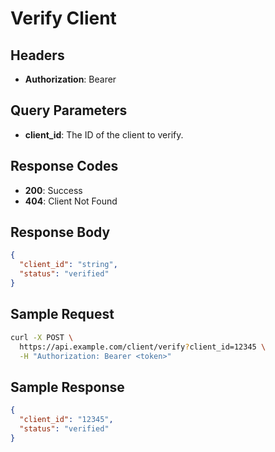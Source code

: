 # Verify Client

## Headers
- **Authorization**: Bearer <token>

## Query Parameters
- **client_id**: The ID of the client to verify.

## Response Codes
- **200**: Success
- **404**: Client Not Found

## Response Body
```json
{
  "client_id": "string",
  "status": "verified"
}
```

## Sample Request
```bash
curl -X POST \
  https://api.example.com/client/verify?client_id=12345 \
  -H "Authorization: Bearer <token>"
```

## Sample Response
```json
{
  "client_id": "12345",
  "status": "verified"
}
```